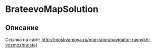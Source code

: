 # BrateevoMapSolution
## Описание
Ссылка на сайт: http://moskvamoya.ru/moj-rajon/navigator-ravnykh-vozmozhnostej
